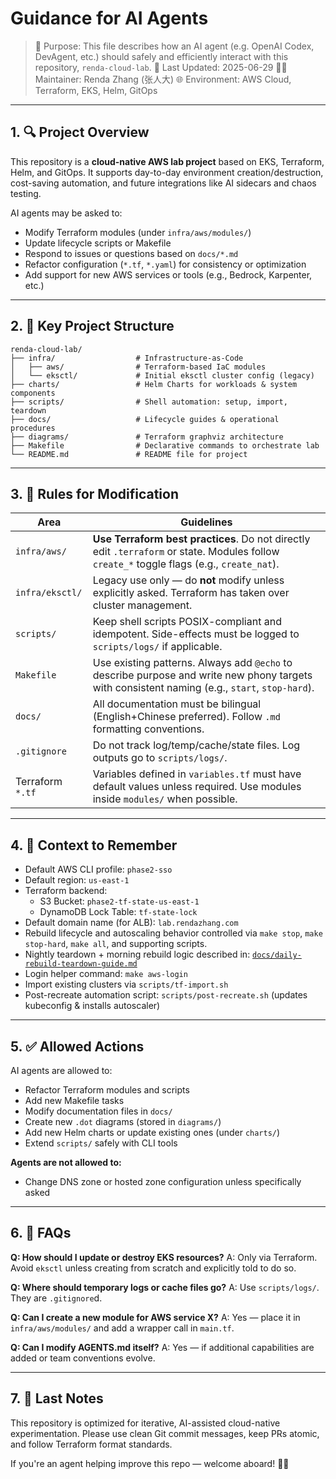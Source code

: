 # Guidance for AI Agents

> 📍 Purpose: This file describes how an AI agent (e.g. OpenAI Codex, DevAgent, etc.) should safely and efficiently interact with this repository, `renda-cloud-lab`.
> 📅 Last Updated: 2025-06-29
> 🧑‍💻 Maintainer: Renda Zhang (张人大)
> 🌐 Environment: AWS Cloud, Terraform, EKS, Helm, GitOps

---

## 1. 🔍 Project Overview

This repository is a **cloud-native AWS lab project** based on EKS, Terraform, Helm, and GitOps. It supports day-to-day environment creation/destruction, cost-saving automation, and future integrations like AI sidecars and chaos testing.

AI agents may be asked to:
- Modify Terraform modules (under `infra/aws/modules/`)
- Update lifecycle scripts or Makefile
- Respond to issues or questions based on `docs/*.md`
- Refactor configuration (`*.tf`, `*.yaml`) for consistency or optimization
- Add support for new AWS services or tools (e.g., Bedrock, Karpenter, etc.)

---

## 2. 📁 Key Project Structure

```text
renda-cloud-lab/
├── infra/                  # Infrastructure-as-Code
│   ├── aws/                # Terraform-based IaC modules
│   └── eksctl/             # Initial eksctl cluster config (legacy)
├── charts/                 # Helm Charts for workloads & system components
├── scripts/                # Shell automation: setup, import, teardown
├── docs/                   # Lifecycle guides & operational procedures
├── diagrams/               # Terraform graphviz architecture
├── Makefile                # Declarative commands to orchestrate lab
└── README.md               # README file for project
```

---

## 3. 📌 Rules for Modification

| Area             | Guidelines                |
| ---------------- | ------------------------------------------------------------------------------------------------------------------------------------------ |
| `infra/aws/`     | **Use Terraform best practices**. Do not directly edit `.terraform` or state. Modules follow `create_*` toggle flags (e.g., `create_nat`). |
| `infra/eksctl/`  | Legacy use only — do **not** modify unless explicitly asked. Terraform has taken over cluster management.   |
| `scripts/`       | Keep shell scripts POSIX-compliant and idempotent. Side-effects must be logged to `scripts/logs/` if applicable.  |
| `Makefile`       | Use existing patterns. Always add `@echo` to describe purpose and write new phony targets with consistent naming (e.g., `start`, `stop-hard`). |
| `docs/`          | All documentation must be bilingual (English+Chinese preferred). Follow `.md` formatting conventions.          |
| `.gitignore`     | Do not track log/temp/cache/state files. Log outputs go to `scripts/logs/`.   |
| Terraform `*.tf` | Variables defined in `variables.tf` must have default values unless required. Use modules inside `modules/` when possible.     |

---

## 4. 🧠 Context to Remember

* Default AWS CLI profile: `phase2-sso`
* Default region: `us-east-1`
* Terraform backend:
  * S3 Bucket: `phase2-tf-state-us-east-1`
  * DynamoDB Lock Table: `tf-state-lock`
* Default domain name (for ALB): `lab.rendazhang.com`
* Rebuild lifecycle and autoscaling behavior controlled via `make stop`, `make stop-hard`, `make all`, and supporting scripts.
* Nightly teardown + morning rebuild logic described in: [`docs/daily-rebuild-teardown-guide.md`](docs/daily-rebuild-teardown-guide.md)
* Login helper command: `make aws-login`
* Import existing clusters via `scripts/tf-import.sh`
* Post-recreate automation script: `scripts/post-recreate.sh` (updates kubeconfig & installs autoscaler)

---

## 5. ✅ Allowed Actions

AI agents are allowed to:

* Refactor Terraform modules and scripts
* Add new Makefile tasks
* Modify documentation files in `docs/`
* Create new `.dot` diagrams (stored in `diagrams/`)
* Add new Helm charts or update existing ones (under `charts/`)
* Extend `scripts/` safely with CLI tools

**Agents are not allowed to:**

* Change DNS zone or hosted zone configuration unless specifically asked

---

## 6. 📎 FAQs

**Q: How should I update or destroy EKS resources?**
A: Only via Terraform. Avoid `eksctl` unless creating from scratch and explicitly told to do so.

**Q: Where should temporary logs or cache files go?**
A: Use `scripts/logs/`. They are `.gitignore`d.

**Q: Can I create a new module for AWS service X?**
A: Yes — place it in `infra/aws/modules/` and add a wrapper call in `main.tf`.

**Q: Can I modify AGENTS.md itself?**
A: Yes — if additional capabilities are added or team conventions evolve.

---

## 7. 🧾 Last Notes

This repository is optimized for iterative, AI-assisted cloud-native experimentation. Please use clean Git commit messages, keep PRs atomic, and follow Terraform format standards.

If you're an agent helping improve this repo — welcome aboard! 🧠🚀
